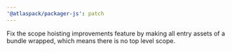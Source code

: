 ```yaml
---
'@atlaspack/packager-js': patch
---
```


Fix the scope hoisting improvements feature by making all entry assets of a bundle
wrapped, which means there is no top level scope.
